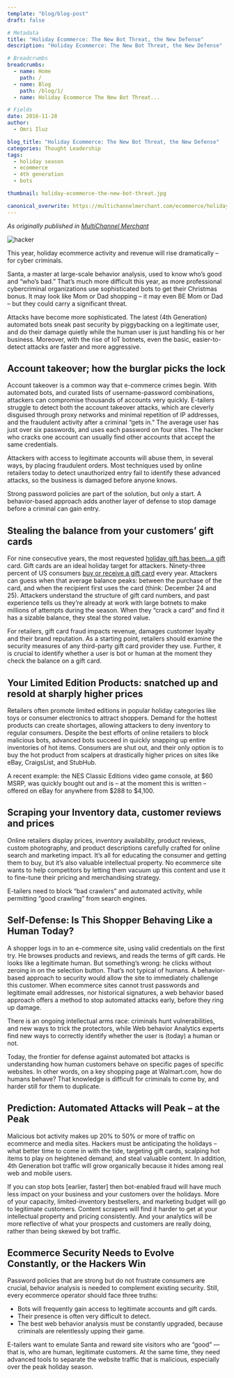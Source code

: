 ```yaml
---
template: "blog/blog-post"
draft: false

# Metadata
title: "Holiday Ecommerce: The New Bot Threat, the New Defense"
description: "Holiday Ecommerce: The New Bot Threat, the New Defense"

# Breadcrumbs
breadcrumbs:
  - name: Home
    path: /
  - name: Blog
    path: /blog/1/
  - name: Holiday Ecommerce The New Bot Threat...

# Fields
date: 2016-11-28
author:
  - Omri Iluz

blog_title: "Holiday Ecommerce: The New Bot Threat, the New Defense"
categories: Thought Leadership
tags:
  - holiday season
  - ecommerce
  - 4th generation
  - bots

thumbnail: holiday-ecommerce-the-new-bot-threat.jpg

canonical_overwrite: https://multichannelmerchant.com/ecommerce/holiday-ecommerce-the-new-bot-threat-the-new-defense-28112016/
---
```


_As originally published in [MultiChannel Merchant](https://multichannelmerchant.com/ecommerce/holiday-ecommerce-the-new-bot-threat-the-new-defense-28112016/)_

![hacker](/assets/images/blog/iStock-Hacker.jpg)

This year, holiday ecommerce activity and revenue will rise dramatically – for cyber criminals.

Santa, a master at large-scale behavior analysis, used to know who’s good and “who’s bad.” That’s much more difficult this year, as more professional cybercriminal organizations use sophisticated bots to get their Christmas bonus. It may look like Mom or Dad shopping – it may even BE Mom or Dad – but they could carry a significant threat.

Attacks have become more sophisticated. The latest (4th Generation) automated bots sneak past security by piggybacking on a legitimate user, and do their damage quietly while the human user is just handling his or her business. Moreover, with the rise of IoT botnets, even the basic, easier-to-detect attacks are faster and more aggressive.

## Account takeover; how the burglar picks the lock

Account takeover is a common way that e-commerce crimes begin. With automated bots, and curated lists of username-password combinations, attackers can compromise thousands of accounts very quickly. E-tailers struggle to detect both the account takeover attacks, which are cleverly disguised through proxy networks and minimal repetition of IP addresses, and the fraudulent activity after a criminal “gets in.” The average user has just over six passwords, and uses each password on four sites. The hacker who cracks one account can usually find other accounts that accept the same credentials.

Attackers with access to legitimate accounts will abuse them, in several ways, by placing fraudulent orders. Most techniques used by online retailers today to detect unauthorized entry fail to identify these advanced attacks, so the business is damaged before anyone knows.

Strong password policies are part of the solution, but only a start. A behavior-based approach adds another layer of defense to stop damage before a criminal can gain entry.

## Stealing the balance from your customers’ gift cards

For nine consecutive years, the most requested [holiday gift has been…a gift](https://www.giftcardgranny.com/statistics/) card. Gift cards are an ideal holiday target for attackers. Ninety-three percent of US consumers [buy or receive a gift card](http://www.giftcards.com/gift-card-statistics) every year. Attackers can guess when that average balance peaks: between the purchase of the card, and when the recipient first uses the card (think: December 24 and 25). Attackers understand the structure of gift card numbers, and past experience tells us they’re already at work with large botnets to make millions of attempts during the season. When they “crack a card” and find it has a sizable balance, they steal the stored value.

For retailers, gift card fraud impacts revenue, damages customer loyalty and their brand reputation. As a starting point, retailers should examine the security measures of any third-party gift card provider they use. Further, it is crucial to identify whether a user is bot or human at the moment they check the balance on a gift card.

## Your Limited Edition Products: snatched up and resold at sharply higher prices

Retailers often promote limited editions in popular holiday categories like toys or consumer electronics to attract shoppers. Demand for the hottest products can create shortages, allowing attackers to deny inventory to regular consumers. Despite the best efforts of online retailers to block malicious bots, advanced bots succeed in quickly snapping up entire inventories of hot items. Consumers are shut out, and their only option is to buy the hot product from scalpers at drastically higher prices on sites like eBay, CraigsList, and StubHub.

A recent example: the NES Classic Editions video game console, at $60 MSRP, was quickly bought out and is – at the moment this is written – offered on eBay for anywhere from $288 to \$4,100.

## Scraping your Inventory data, customer reviews and prices

Online retailers display prices, inventory availability, product reviews, custom photography, and product descriptions carefully crafted for online search and marketing impact. It’s all for educating the consumer and getting them to buy, but it’s also valuable intellectual property. No ecommerce site wants to help competitors by letting them vacuum up this content and use it to fine-tune their pricing and merchandising strategy.

E-tailers need to block “bad crawlers” and automated activity, while permitting “good crawling” from search engines.

## Self-Defense: Is This Shopper Behaving Like a Human Today?

A shopper logs in to an e-commerce site, using valid credentials on the first try. He browses products and reviews, and reads the terms of gift cards. He looks like a legitimate human. But something’s wrong: he clicks without zeroing in on the selection button. That’s not typical of humans. A behavior-based approach to security would allow the site to immediately challenge this customer. When ecommerce sites cannot trust passwords and legitimate email addresses, nor historical signatures, a web behavior based approach offers a method to stop automated attacks early, before they ring up damage.

There is an ongoing intellectual arms race: criminals hunt vulnerabilities, and new ways to trick the protectors, while Web behavior Analytics experts find new ways to correctly identify whether the user is (today) a human or not.

Today, the frontier for defense against automated bot attacks is understanding how human customers behave on specific pages of specific websites. In other words, on a key shopping page at Walmart.com, how do humans behave? That knowledge is difficult for criminals to come by, and harder still for them to duplicate.

## Prediction: Automated Attacks will Peak – at the Peak

Malicious bot activity makes up 20% to 50% or more of traffic on ecommerce and media sites. Hackers must be anticipating the holidays – what better time to come in with the tide, targeting gift cards, scalping hot items to play on heightened demand, and steal valuable content. In addition, 4th Generation bot traffic will grow organically because it hides among real web and mobile users.

If you can stop bots [earlier, faster] then bot-enabled fraud will have much less impact on your business and your customers over the holidays. More of your capacity, limited-inventory bestsellers, and marketing budget will go to legitimate customers. Content scrapers will find it harder to get at your intellectual property and pricing consistently. And your analytics will be more reflective of what your prospects and customers are really doing, rather than being skewed by bot traffic.

## Ecommerce Security Needs to Evolve Constantly, or the Hackers Win

Password policies that are strong but do not frustrate consumers are crucial, behavior analysis is needed to complement existing security. Still, every ecommerce operator should face three truths:

- Bots will frequently gain access to legitimate accounts and gift cards.
- Their presence is often very difficult to detect.
- The best web behavior analysis must be constantly upgraded, because criminals are relentlessly upping their game.

E-tailers want to emulate Santa and reward site visitors who are “good” — that is, who are human, legitimate customers. At the same time, they need advanced tools to separate the website traffic that is malicious, especially over the peak holiday season.
